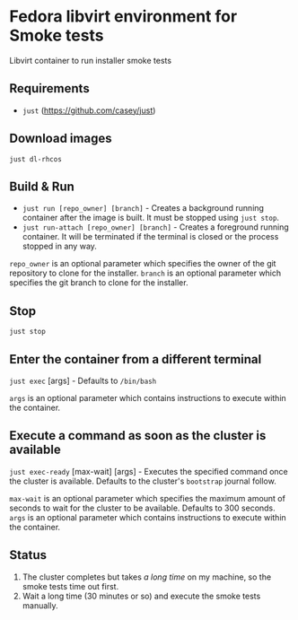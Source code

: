 # Fedora libvirt environment for Smoke tests
Libvirt container to run installer smoke tests

## Requirements
* `just` (https://github.com/casey/just)

## Download images
`just dl-rhcos`

## Build & Run
* `just run [repo_owner] [branch]`        - Creates a background running container after the image is built. It must be stopped using `just stop`.
* `just run-attach [repo_owner] [branch]` - Creates a foreground running container. It will be terminated if the terminal is closed or the process stopped in any way.

`repo_owner` is an optional parameter which specifies the owner of the git repository to clone for the installer.
`branch` is an optional parameter which specifies the git branch to clone for the installer.

## Stop
`just stop`

## Enter the container from a different terminal
`just exec` [args]                        - Defaults to `/bin/bash`

`args` is an optional parameter which contains instructions to execute within the container.

## Execute a command as soon as the cluster is available
`just exec-ready` [max-wait] [args]        - Executes the specified command once the cluster is available. Defaults to the cluster's `bootstrap` journal follow.

`max-wait` is an optional parameter which specifies the maximum amount of seconds to wait for the cluster to be available. Defaults to 300 seconds.
`args` is an optional parameter which contains instructions to execute within the container. 

## Status
  1. The cluster completes but takes *a long time* on my machine, so the smoke tests time out first.
  2. Wait a long time (30 minutes or so) and execute the smoke tests manually.

